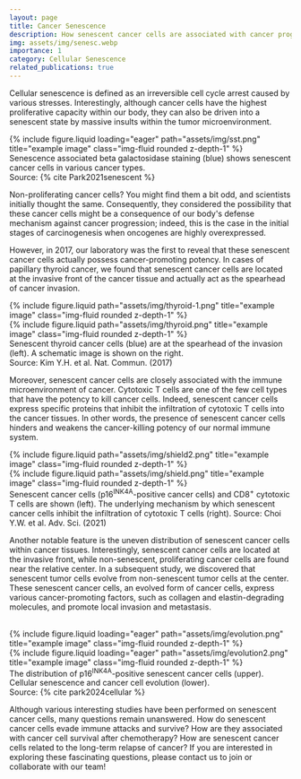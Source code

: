 ```yaml
---
layout: page
title: Cancer Senescence
description: How senescent cancer cells are associated with cancer progression and relapse?
img: assets/img/senesc.webp
importance: 1
category: Cellular Senescence
related_publications: true
---
```


Cellular senescence is defined as an irreversible cell cycle arrest caused by various stresses. Interestingly, although cancer cells have the highest proliferative capacity within our body, they can also be driven into a senescent state by massive insults within the tumor microenvironment.

<div class="row">
    <div class="col-sm mt-3 mt-md-0">
        {% include figure.liquid loading="eager" path="assets/img/sst.png" title="example image" class="img-fluid rounded z-depth-1" %}
    </div>
</div>
<div class="caption">
    Senescence associated beta galactosidase staining (blue) shows senescent cancer cells in various cancer types. <br> Source: {% cite Park2021senescent %}
</div>

Non-proliferating cancer cells? You might find them a bit odd, and scientists initially thought the same. Consequently, they considered the possibility that these cancer cells might be a consequence of our body's defense mechanism against cancer progression; indeed, this is the case in the initial stages of carcinogenesis when oncogenes are highly overexpressed.

However, in 2017, our laboratory was the first to reveal that these senescent cancer cells actually possess cancer-promoting potency. In cases of papillary thyroid cancer, we found that senescent cancer cells are located at the invasive front of the cancer tissue and actually act as the spearhead of cancer invasion.

<div class="row justify-content-sm-center">
    <div class="col-sm-5 mt-3 mt-md-0">
        {% include figure.liquid path="assets/img/thyroid-1.png" title="example image" class="img-fluid rounded z-depth-1" %}
    </div>
    <div class="col-sm-7 mt-3 mt-md-0">
        {% include figure.liquid path="assets/img/thyroid.png" title="example image" class="img-fluid rounded z-depth-1" %}
    </div>
</div>
<div class="caption">
    Senescent thyroid cancer cells (blue) are at the spearhead of the invasion (left). A schematic image is shown on the right.<br> Source: Kim Y.H. et al. Nat. Commun. (2017)
</div>

Moreover, senescent cancer cells are closely associated with the immune microenvironment of cancer. Cytotoxic T cells are one of the few cell types that have the potency to kill cancer cells. Indeed, senescent cancer cells express specific proteins that inhibit the infiltration of cytotoxic T cells into the cancer tissues. In other words, the presence of senescent cancer cells hinders and weakens the cancer-killing potency of our normal immune system.

<div class="row justify-content-sm-center">
    <div class="col-sm-5 mt-3 mt-md-0">
        {% include figure.liquid path="assets/img/shield2.png" title="example image" class="img-fluid rounded z-depth-1" %}
    </div>
    <div class="col-sm-7 mt-3 mt-md-0">
        {% include figure.liquid path="assets/img/shield.png" title="example image" class="img-fluid rounded z-depth-1" %}
    </div>
<div class="caption">
   Senescent cancer cells (p16<sup>INK4A</sup>-positive cancer cells) and CD8<sup>+</sup> cytotoxic T cells are shown (left). The underlying mechanism by which senescent cancer cells inhibit the infiltration of cytotoxic T cells (right). Source: Choi Y.W. et al. Adv. Sci. (2021)
</div>

Another notable feature is the uneven distribution of senescent cancer cells within cancer tissues. Interestingly, senescent cancer cells are located at the invasive front, while non-senescent, proliferating cancer cells are found near the relative center. In a subsequent study, we discovered that senescent tumor cells evolve from non-senescent tumor cells at the center. These senescent cancer cells, an evolved form of cancer cells, express various cancer-promoting factors, such as collagen and elastin-degrading molecules, and promote local invasion and metastasis.
<br>
<br/>

<div class="row">
    <div class="col-sm mt-3 mt-md-0">
        {% include figure.liquid loading="eager" path="assets/img/evolution.png" title="example image" class="img-fluid rounded z-depth-1" %}
    </div>
</div>
<div class="row">
    <div class="col-sm mt-3 mt-md-0">
        {% include figure.liquid loading="eager" path="assets/img/evolution2.png" title="example image" class="img-fluid rounded z-depth-1" %}
    </div>
</div>
<div class="caption">
    The distribution of p16<sup>INK4A</sup>-positive senescent cancer cells (upper). Cellular senescence and cancer cell evolution (lower). <br>Source: {% cite park2024cellular %}
</div>

Although various interesting studies have been performed on senescent cancer cells, many questions remain unanswered. How do senescent cancer cells evade immune attacks and survive? How are they associated with cancer cell survival after chemotherapy? How are senescent cancer cells related to the long-term relapse of cancer? If you are interested in exploring these fascinating questions, please contact us to join or collaborate with our team!

<br>
<br/>
